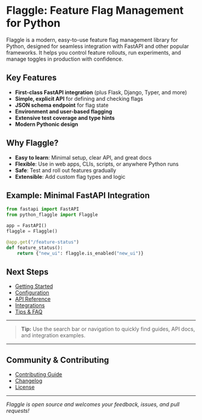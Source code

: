 # Flaggle: Feature Flag Management for Python

Flaggle is a modern, easy-to-use feature flag management library for Python, designed for seamless integration with FastAPI and other popular frameworks. It helps you control feature rollouts, run experiments, and manage toggles in production with confidence.

## Key Features
- **First-class FastAPI integration** (plus Flask, Django, Typer, and more)
- **Simple, explicit API** for defining and checking flags
- **JSON schema endpoint** for flag state
- **Environment and user-based flagging**
- **Extensive test coverage and type hints**
- **Modern Pythonic design**

## Why Flaggle?
- **Easy to learn**: Minimal setup, clear API, and great docs
- **Flexible**: Use in web apps, CLIs, scripts, or anywhere Python runs
- **Safe**: Test and roll out features gradually
- **Extensible**: Add custom flag types and logic

## Example: Minimal FastAPI Integration
```python
from fastapi import FastAPI
from python_flaggle import Flaggle

app = FastAPI()
flaggle = Flaggle()

@app.get("/feature-status")
def feature_status():
    return {"new_ui": flaggle.is_enabled("new_ui")}
```

## Next Steps
- [Getting Started](first-steps.md)
- [Configuration](configuration.md)
- [API Reference](api/flaggle.md)
- [Integrations](integrations/fastapi.md)
- [Tips & FAQ](faq.md)

---

> **Tip:** Use the search bar or navigation to quickly find guides, API docs, and integration examples.

---

## Community & Contributing
- [Contributing Guide](contributing.md)
- [Changelog](changelog.md)
- [License](license.md)

---

*Flaggle is open source and welcomes your feedback, issues, and pull requests!*
